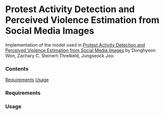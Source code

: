 # Protest Activity Detection and Perceived Violence Estimation from Social Media Images

Implementation of the model used in [Protest Activity Detection and Perceived Violence Estimation from Social Media Images](https://arxiv.org/abs/1709.06204) by Donghyeon Won, Zachary C. Steinert-Threlkeld, Jungseock Joo.

### Contents
[Requirements](#requirements-software)
[Usage](#usage)

### Requirements   

### Usage
